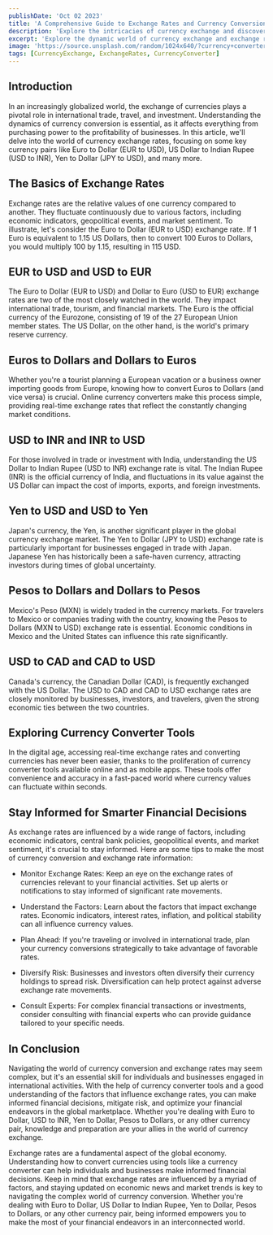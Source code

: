 ```yaml
---
publishDate: 'Oct 02 2023'
title: 'A Comprehensive Guide to Exchange Rates and Currency Conversion'
description: 'Explore the intricacies of currency exchange and discover how exchange rates impact your financial world. From Euro to Dollar, USD to INR, and beyond, delve into the dynamics of these crucial currency pairs.'
excerpt: 'Explore the dynamic world of currency exchange and exchange rates in our comprehensive guide. From Euro to Dollar, Yen to Dollar, and beyond, we dive into the intricacies of currency conversion. Discover how exchange rates impact international travel, business, and investments.'
image: 'https://source.unsplash.com/random/1024x640/?currency+converter'
tags: [CurrencyExchange, ExchangeRates, CurrencyConverter]
---
```



## Introduction

In an increasingly globalized world, the exchange of currencies plays a pivotal role in international trade, travel, and investment. Understanding the dynamics of currency conversion is essential, as it affects everything from purchasing power to the profitability of businesses. In this article, we'll delve into the world of currency exchange rates, focusing on some key currency pairs like Euro to Dollar (EUR to USD), US Dollar to Indian Rupee (USD to INR), Yen to Dollar (JPY to USD), and many more.

## The Basics of Exchange Rates

Exchange rates are the relative values of one currency compared to another. They fluctuate continuously due to various factors, including economic indicators, geopolitical events, and market sentiment. To illustrate, let's consider the Euro to Dollar (EUR to USD) exchange rate. If 1 Euro is equivalent to 1.15 US Dollars, then to convert 100 Euros to Dollars, you would multiply 100 by 1.15, resulting in 115 USD.

## EUR to USD and USD to EUR

The Euro to Dollar (EUR to USD) and Dollar to Euro (USD to EUR) exchange rates are two of the most closely watched in the world. They impact international trade, tourism, and financial markets. The Euro is the official currency of the Eurozone, consisting of 19 of the 27 European Union member states. The US Dollar, on the other hand, is the world's primary reserve currency.

## Euros to Dollars and Dollars to Euros

Whether you're a tourist planning a European vacation or a business owner importing goods from Europe, knowing how to convert Euros to Dollars (and vice versa) is crucial. Online currency converters make this process simple, providing real-time exchange rates that reflect the constantly changing market conditions.

## USD to INR and INR to USD

For those involved in trade or investment with India, understanding the US Dollar to Indian Rupee (USD to INR) exchange rate is vital. The Indian Rupee (INR) is the official currency of India, and fluctuations in its value against the US Dollar can impact the cost of imports, exports, and foreign investments.

## Yen to USD and USD to Yen

Japan's currency, the Yen, is another significant player in the global currency exchange market. The Yen to Dollar (JPY to USD) exchange rate is particularly important for businesses engaged in trade with Japan. Japanese Yen has historically been a safe-haven currency, attracting investors during times of global uncertainty.

## Pesos to Dollars and Dollars to Pesos

Mexico's Peso (MXN) is widely traded in the currency markets. For travelers to Mexico or companies trading with the country, knowing the Pesos to Dollars (MXN to USD) exchange rate is essential. Economic conditions in Mexico and the United States can influence this rate significantly.

## USD to CAD and CAD to USD

Canada's currency, the Canadian Dollar (CAD), is frequently exchanged with the US Dollar. The USD to CAD and CAD to USD exchange rates are closely monitored by businesses, investors, and travelers, given the strong economic ties between the two countries.

## Exploring Currency Converter Tools

In the digital age, accessing real-time exchange rates and converting currencies has never been easier, thanks to the proliferation of currency converter tools available online and as mobile apps. These tools offer convenience and accuracy in a fast-paced world where currency values can fluctuate within seconds.


## Stay Informed for Smarter Financial Decisions

As exchange rates are influenced by a wide range of factors, including economic indicators, central bank policies, geopolitical events, and market sentiment, it's crucial to stay informed. Here are some tips to make the most of currency conversion and exchange rate information:

- Monitor Exchange Rates: Keep an eye on the exchange rates of currencies relevant to your financial activities. Set up alerts or notifications to stay informed of significant rate movements.

- Understand the Factors: Learn about the factors that impact exchange rates. Economic indicators, interest rates, inflation, and political stability can all influence currency values.

- Plan Ahead: If you're traveling or involved in international trade, plan your currency conversions strategically to take advantage of favorable rates.

- Diversify Risk: Businesses and investors often diversify their currency holdings to spread risk. Diversification can help protect against adverse exchange rate movements.

- Consult Experts: For complex financial transactions or investments, consider consulting with financial experts who can provide guidance tailored to your specific needs.

## In Conclusion

Navigating the world of currency conversion and exchange rates may seem complex, but it's an essential skill for individuals and businesses engaged in international activities. With the help of currency converter tools and a good understanding of the factors that influence exchange rates, you can make informed financial decisions, mitigate risk, and optimize your financial endeavors in the global marketplace. Whether you're dealing with Euro to Dollar, USD to INR, Yen to Dollar, Pesos to Dollars, or any other currency pair, knowledge and preparation are your allies in the world of currency exchange.

Exchange rates are a fundamental aspect of the global economy. Understanding how to convert currencies using tools like a currency converter can help individuals and businesses make informed financial decisions. Keep in mind that exchange rates are influenced by a myriad of factors, and staying updated on economic news and market trends is key to navigating the complex world of currency conversion. Whether you're dealing with Euro to Dollar, US Dollar to Indian Rupee, Yen to Dollar, Pesos to Dollars, or any other currency pair, being informed empowers you to make the most of your financial endeavors in an interconnected world.